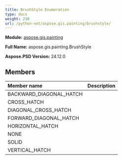 ```yaml
---
title: BrushStyle Enumeration
type: docs
weight: 210
url: /python-net/aspose.gis.painting/brushstyle/
---
```




**Module:** [aspose.gis.painting](/psd/python-net/aspose.gis.painting/)

**Full Name:** aspose.gis.painting.BrushStyle

**Aspose.PSD Version:** 24.12.0

## **Members**
| **Member name** | **Description** |
| :- | :- |
| BACKWARD_DIAGONAL_HATCH |  |
| CROSS_HATCH |  |
| DIAGONAL_CROSS_HATCH |  |
| FORWARD_DIAGONAL_HATCH |  |
| HORIZONTAL_HATCH |  |
| NONE |  |
| SOLID |  |
| VERTICAL_HATCH |  |
